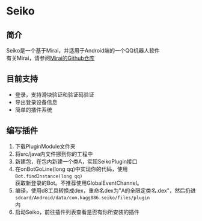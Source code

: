# Seiko

## 简介
Seiko是一个基于Mirai，并适用于Android端的一个QQ机器人软件<br>
有关Mirai，请参阅[Mirai的Github仓库](https://github.com/mamoe/mirai)

## 目前支持
- 登录，支持滑块验证和验证码验证
- 导出登录设备信息
- 简单的插件系统

## 编写插件
1. 下载PluginModule文件夹
2. 将src/java内文件挪到你的工程中
3. 新建包，在包内新建一个类A，实现SeikoPlugin接口
4. 在onBotGoLine(long qq)中实现你的代码，使用<br>
``` Bot.findInstance(long qq) ```<br>
获取新登录的Bot。不推荐使用GlobalEventChannel。
5. 编译，使用d8工具转换成dex，重命名dex为"A的全限定类名.dex"，然后扔进<br>
`sdcard/Android/data/com.kagg886.seiko/files/plugin`
<br>内
6. 启动Seiko，前往插件列表查看是否有你所安装的插件